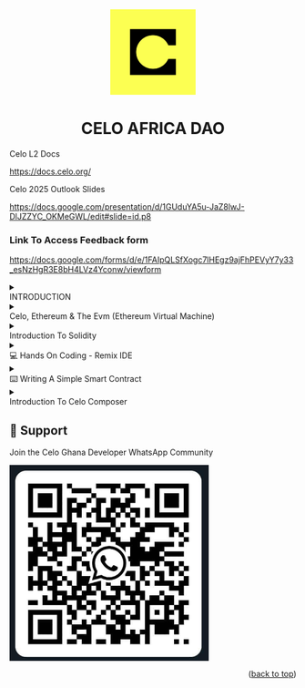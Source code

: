 <div align="center">
  <img src="https://github.com/eben619/Celo_Africa_Dao-Ghana_University_Tour/blob/main/celo_isotype.svg" alt="Celo Logo" width="150px">
<h1 >CELO AFRICA DAO</h1>
</div>

Celo L2 Docs

https://docs.celo.org/

Celo 2025 Outlook Slides

https://docs.google.com/presentation/d/1GUduYA5u-JaZ8lwJ-DlJZZYC_OKMeGWL/edit#slide=id.p8

### Link To Access Feedback form

https://docs.google.com/forms/d/e/1FAIpQLSfXogc7lHEgz9ajFhPEVyY7y33_esNzHgR3E8bH4LVz4Yconw/viewform

<details><summary><div align="">INTRODUCTION</div></summary><br>
  
### 🌐 What Is Web3?
Web3, also known as the decentralized web, represents the next generation of the internet, where users have control over their data and interactions are facilitated directly between parties without the need for intermediaries. Unlike Web2, which is dominated by centralized platforms, Web3 leverages blockchain technology to ensure transparency, security, and decentralization. It encompasses a wide array of technologies and concepts, including cryptocurrencies, smart contracts, decentralized finance (DeFi), and decentralized autonomous organizations (DAOs).

### Celo Foundation’s Role in the Web3 Ecosystem
Celo Foundation is at the forefront of the Web3 revolution, driving the adoption of decentralized finance and promoting financial inclusion worldwide. By leveraging blockchain technology, the foundation is working to create a more equitable and accessible financial system, paving the way for a future where everyone can participate in the global economy.

### 💱 Wallets & Transactions

<b>* What is a wallet</b><br>
  Wallets are tools that create accounts, manage keys, and help users transact on the Celo network.
  It's important to be careful when choosing a wallet because they manage your secret account keys. You should only use reputable wallets that are    well maintained by organizations/people that you trust.
  
<b>* Finding wallet applications</b><br>
  There are currently some compatible wallets for Celo and other EVM compatible networks.<br>
  Metamask <a href="https://metamask.io/download/" target='_blank'>Click Here To Download Metamask</a><br>

<b>* Connecting to Celo Alfajores testnet</b><br>
* <a href="http://alfajores.celoscan.io" rel="noreferrer">Celo's Alfajores Testnet Explorer</a>
* <a href="http://faucet.celo.org/alfajores" rel="noreferrer">Funding Your Wallet With Testnet Tokens</a>

</details>

<details><summary><div align="">Celo, Ethereum & The Evm (Ethereum Virtual Machine)</div></summary><br>
  
Ethereum is characterised by Turing completeness, as the EVM allows any computation to be performed if adequate resources are provided.
In simple terms  it is able to use its code base to perform virtually any task, as long as it has the correct instructions, enough time and processing power.

Ethereum started as a way to make a general-purpose blockchain that could be programmed for a variety of uses. But very quickly, Ethereum’s vision expanded to become a platform for programming DApps. DApps represent a broader perspective than smart contracts. A DApp is, at the very least, a smart contract and a web user interface. More broadly, a DApp is a web application that is built on top of open, decentralized, peer-to-peer infrastructure services.

In terms of programmability, Celo is similar to Ethereum. Both networks run the Ethereum Virtual Machine (EVM) to support smart contract functionality. This means that all programming languages, developer tooling and standards that target the EVM are relevant for both Celo and Ethereum.

A DApp is composed of at least:
* Smart contracts on a blockchain
* A web frontend user interface
  
### 🌐 Common Terms Used In Web3.

* Blockchain (A database maintained by a distributed set of computers that do not share a trust relationship or common ownership. This arrangement     is referred to as decentralized. The content of a blockchain's database, or ledger, is authenticated using cryptographic techniques, preventing     its contents being edited or removed except according to a protocol's consensus mechanism)
  
* Smart Contract (Smart contracts are intructions embeded within code which are executed automatically by a computer program or a transaction          protocol. They make actions such as transferring cryptocurrencies or other tokens possible.)
  
* Transactions (Ethereum transactions are network messages that include (among other things) a sender, recipient, value, and data payload.)
  
* Data Structures (Ethereum’s state is stored locally on each node as a database, which contains the transactions and system state in a serialized     hashed data structure called a Merkle Patricia Tree.)
  
* Gas (A step of execution of a smart contract. Different operations consume different amounts of gas. To prevent denial-of-service attacks,           transactions specify a maximum gas which bounds the steps of execution before a transaction is reverted.)
  
* Blocks (The unit of update to the blockchain. A block consists of a header identifying its position in the chain and other metadata, and a body      that contains a list of transactions, and data structures that describe the new state after executing those transactions.)
  
* Consensus and finality (Ethereum’s consensus rules are defined in the reference specification, the Yellow Paper <a       href="https://ethereum.github.io/yellowpaper/paper.pdf" rel="noreferrer">(see Further Reading)</a>

* Private Key (A private key is a long, randomly generated number that serves as a cryptographic key in blockchain networks. It is used to sign         transactions and prove ownership of blockchain addresses and the assets within them.)
  
* Public Key (A public key is a cryptographic code used to facilitate secure transactions and interactions on a blockchain network. It is derived       from a private key and can be openly shared without compromising the security of the associated assets.)
  
* Node (A node is a computer that runs the Ethereum client software and is connected to other nodes on the network. These nodes work together to       verify transactions )
  
* JSON-RPC (JSON-RPC is used to communicate with the node through a Web3 provider, a software component that exposes a JSON-RPC API to the client     application)
  
* Web3 Provider (Providers take JSON-RPC requests and return the response.)

* Contract ABI ( "ABI" stands for Application Binary Interface in the context of Ethereum smart contracts. It specifies how to interact with a smart contract deployed on the blockchain.)

</details>
<details><summary><div align="">Introduction To Solidity</div></summary><br>
  
Solidity is an EVM compatible language which supports a variety of data types that can be categorized mainly into value types and reference types. Other types such as function types and Tuples also exist.

<b>*Value Types</b>-
Boolean, Integers, Fixed Point Numbers, Address, Bytes, String, Enums.

<b>*Reference Types</b>-
Arrays, Structs, Mappings.

<b>*Other Types</b>-
Function types- Can be internal or external (e.g., function (uint) external returns (bool))<br>
Tuples- Group multiple values (e.g., (uint, string, address)).

### Basic Structure Of A Function In Solidity: 

<img src="https://github.com/eben619/Celo_Africa_Dao-Ghana_University_Tour/blob/main/function.avif" width="500px">


## 🔭 Learning Solidity

📕 Read the docs: <https://docs.soliditylang.org>

- [Primitive Data Types](https://solidity-by-example.org/primitives/)
- [Mappings](https://solidity-by-example.org/mapping/)
- [Structs](https://solidity-by-example.org/structs/)
- [Modifiers](https://solidity-by-example.org/function-modifier/)
- [Events](https://solidity-by-example.org/events/)
- [Inheritance](https://solidity-by-example.org/inheritance/)
- [Payable](https://solidity-by-example.org/payable/)
- [Fallback](https://solidity-by-example.org/fallback/)

📧 Learn the [Solidity globals and units](https://solidity.readthedocs.io/en/v0.8.19/units-and-global-variables.html)

</details>
<details><summary><div align="">💻 Hands On Coding - Remix IDE</div></summary><br>
  
* REQUIREMENTS
  * Web Browser (Chrome)
  * Internet Connection
  * Web3 Wallet (MetaMask)
  
### Remix Interface (overview)
  

  <img src="https://github.com/eben619/Celo_Africa_Dao-Ghana_University_Tour/blob/main/Remix.png">

 Visit <a href="https://remix.ethereum.org/">REMIX IDE</a> to use this IDE.<br> 
  The Remix interface can be broken down into 3 main sections-
* Sidebar (Section 1)
    * File explorer - This is where you can create, open, and save files.
    * Search - This is where you can search in your files.
    * Solidity Compiler - This is where you can compile your smart contract.
    * Deploy & Run Transactions - This is where you can deploy and interact with your smart contract.
    * Solidity Unit Testing - This is where you can run unit tests for your smart contract.

* Editor (Section 2) - This is where you can write your smart contract code.
* Terminal (Section 3) - This is where you will see outputs from different actions like compiling, deploying, and running tests.

* Contract Structure
  * SPDX License Identifier
  * Pragmas
  * Imports
  * Comments
  * State Variables
  * Contract Storage
  * Constructor function
  * Functions

</details>
<details><summary><div align="">⌨️ Writing A Simple Smart Contract</div></summary><br>
  
```

// SPDX-License-Identifier: MIT
// Compatible with OpenZeppelin Contracts ^5.0.0
pragma solidity ^0.8.20;

import "@openzeppelin/contracts/token/ERC20/ERC20.sol";

contract Ebenezer is ERC20 {
    constructor() ERC20("Ebenezer", "$EBN") {
        _mint(msg.sender, 100000 * 10 ** decimals());
    }
}


```
<detail>
<summary>Without the imports from openzeppelin a normal ERC20 contract would look like this.</summary>


```
// SPDX-License-Identifier: MIT
pragma solidity ^0.8.20;

contract EbenezerToken {
    string public name = "Ebenezer";
    string public symbol = "EBN";
    uint8 public decimals = 18;
    uint256 public totalSupply;

    mapping(address => uint256) private balances;
    mapping(address => mapping(address => uint256)) private allowances;

    event Transfer(address indexed from, address indexed to, uint256 value);
    event Approval(address indexed owner, address indexed spender, uint256 value);

    constructor() {
        totalSupply = 10000 * 10 ** uint256(decimals);
        balances[msg.sender] = totalSupply;
        emit Transfer(address(0), msg.sender, totalSupply);
    }

    function balanceOf(address account) public view returns (uint256) {
        return balances[account];
    }

    function transfer(address recipient, uint256 amount) public returns (bool) {
        require(recipient != address(0), "Transfer to the zero address");
        require(balances[msg.sender] >= amount, "Transfer amount exceeds balance");

        balances[msg.sender] -= amount;
        balances[recipient] += amount;
        emit Transfer(msg.sender, recipient, amount);
        return true;
    }

    function approve(address spender, uint256 amount) public returns (bool) {
        require(spender != address(0), "Approve to the zero address");

        allowances[msg.sender][spender] = amount;
        emit Approval(msg.sender, spender, amount);
        return true;
    }

    function allowance(address owner, address spender) public view returns (uint256) {
        return allowances[owner][spender];
    }

    function transferFrom(address sender, address recipient, uint256 amount) public returns (bool) {
        require(sender != address(0), "Transfer from the zero address");
        require(recipient != address(0), "Transfer to the zero address");
        require(balances[sender] >= amount, "Transfer amount exceeds balance");
        require(allowances[sender][msg.sender] >= amount, "Transfer amount exceeds allowance");

        balances[sender] -= amount;
        balances[recipient] += amount;
        allowances[sender][msg.sender] -= amount;
        emit Transfer(sender, recipient, amount);
        return true;
    }

    function mint(address account, uint256 amount) public returns (bool) {
        require(account != address(0), "Mint to the zero address");

        totalSupply += amount;
        balances[account] += amount;
        emit Transfer(address(0), account, amount);
        return true;
    }

    function burn(uint256 amount) public returns (bool) {
        require(balances[msg.sender] >= amount, "Burn amount exceeds balance");

        totalSupply -= amount;
        balances[msg.sender] -= amount;
        emit Transfer(msg.sender, address(0), amount);
        return true;
    }
}


```
</detail>

### 📚 Syntax Explanation

<b>
Inheritance in Solidity allows a contract to use the functions, events, and state variables of another contract. This enables code reuse and modularity. 
</b>

When Ebenezer inherits from ERC20, it means that Ebenezer will have all the functionalities of the ERC20 contract, such as token transfer, balance checking, and allowance handling.

<b>contract Ebenezer:</b>
This declares a new contract named Ebenezer.

<b>is ERC20:</b>
The keyword is indicates that the Ebenezer contract inherits from another contract, in this case, the ERC20 contract.
The imported ERC20 contract is provided by OpenZeppelin that implements the standard ERC20 token functionality.
The syntax constructor() ERC20("Ebenezer", "EBN") is actually shorthand for calling the constructor of the inherited ERC20 contract. Here’s a detailed explanation:

<b>*constructor():</B>
Declares the constructor function of the EbenezerToken contract.

<b>*ERC20("Ebenezer", "EBN"):</b>
Calls the constructor of the parent ERC20 contract, passing in the name and symbol for the token.

In essence, this constructor setup ensures that when the EbenezerToken is deployed, it is properly initialized as an ERC20 token with the specified name and symbol, and it also creates the initial token supply.

The line <b>_mint(msg.sender, 100000 * 10 ** decimals())</b> in an ERC20 contract mints new tokens and assigns them to the deployer's address. Here's a breakdown of what each part does:

<b>_mint:</b> 
This function is an internal function provided by OpenZeppelin's ERC20 contract. It creates new tokens and assigns them to a specified address, increasing the total supply of tokens.

<b>msg.sender:</b>
This is a global variable in Solidity that refers to the address that is currently calling the function. In the context of a constructor, msg.sender is the address that deployed the contract.

<b>10000 * 10 ** decimals():</b> This calculates the number of tokens to be minted, taking into account the token's decimal places. Here's how this calculation works:

<b>decimals()</b> is a function in the ERC20 contract that returns the number of decimal places the token uses, typically 18 for most ERC20 tokens.

<b>10 ** decimals()</b> calculates 10 to the power of the number of decimals, which in the case of 18 decimals would be 10^18.

<b>10000 * 10 ** decimals()</b> then multiplies 10,000 by 10^18 to get the total number of smallest units (often called "wei" in the context of ERC20 tokens) for 10,000 tokens.

### 🔧 Compile the Contract
With the contract above as the active tab in the Editor, compile the contract.
A quick way to compile is to hit ctrl + s. You can also compile by going to the Solidity compiler and clicking the compile button, or by right clicking a file in the File Explorer, or by clicking the play button at the top of the Editor.

### 🚀 Deploying the contract
Go to the Deploy & Run Transactions plugin at the sidebar section.
At the top of this plugin is the Environment select box. Here you choose Injected Provider which is used to connect Remix with a Browser Wallet (e.g. Metamask) which is generally for deploying to a public network.
Make sure you have switched your wallet network to Celo's Alfajores Testnet. Deploy your contract and approve the contract creation transaction from the MetaMask pop-up then wait for the confirmation pop-up.
With the deployment done, we can go ahead and verify the smart contract too.

  
### References for Solidity

<https://docs.soliditylang.org/en/latest/>

</details>
<details><summary><div align="">Introduction To Celo Composer</div></summary><br>
  
<a href="https://github.com/celo-org/celo-composer/blob/main/README.md">CELO COMPOSER</a>

Celo Composer allows you to quickly build, deploy, and iterate on decentralized applications using Celo. It provides a number of frameworks, examples, and Celo specific functionality to help you get started with your next dApp.

* Prerequisites
   * <a href='https://nodejs.org/en/download/package-manager'>Node.js (v20 or higher)</a>
   * <a href="https://git-scm.com/downloads">Git (v2.38 or higher)</a>

</details>

## 🤝 Support

Join the Celo Ghana Developer WhatsApp Community

<img width="350px" src="https://github.com/eben619/Celo_Africa_Dao-Ghana_University_Tour/blob/main/CeloGhanaCommunity.jpg" align="center" alt="Celo Ghana WhatsApp"/>



<p align="right">(<a href="#top">back to top</a>)</p>
